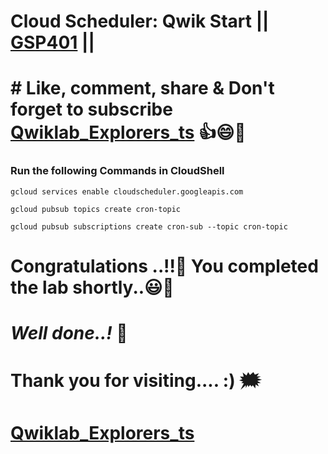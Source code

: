 # Cloud Scheduler: Qwik Start || [GSP401](https://www.cloudskillsboost.google/focuses/3556?parent=catalog) ||

# # Like, comment, share & Don't forget to subscribe [Qwiklab_Explorers_ts](https://youtube.com/@titashshil?si=RgamNu1dc9jVIbJN) 👍😄🤝

### Run the following Commands in CloudShell

```
gcloud services enable cloudscheduler.googleapis.com

gcloud pubsub topics create cron-topic

gcloud pubsub subscriptions create cron-sub --topic cron-topic
```

# Congratulations ..!!🎉  You completed the lab shortly..😃💯

# *Well done..!* 👏

# Thank you for visiting.... :) 🗯️

# [Qwiklab_Explorers_ts](https://youtube.com/@titashshil?si=RgamNu1dc9jVIbJN)
